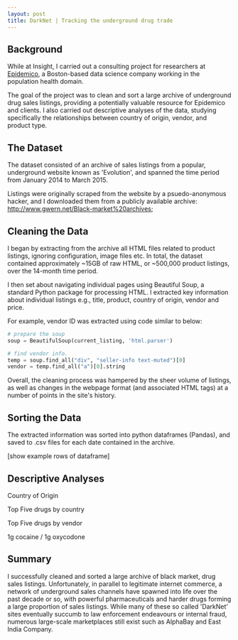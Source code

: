 ```yaml
---
layout: post
title: DarkNet | Tracking the underground drug trade
---
```


## Background

While at Insight, I carried out a consulting project for researchers at [Epidemico](http://www.epidemico.com), a Boston-based data science company working in the population health domain. 

The goal of the project was to clean and sort a large archive of underground drug sales listings, providing a potentially valuable resource for Epidemico and clients. I also carried out descriptive analyses of the data, studying specifically the relationships between country of origin, vendor, and product type.

## The Dataset

The dataset consisted of an archive of sales listings from a popular, underground website known as 'Evolution', and spanned the time period from January 2014 to March 2015. 

Listings were originally scraped from the website by a psuedo-anonymous hacker, and I downloaded them from a publicly available archive: <http://www.gwern.net/Black-market%20archives>; 

## Cleaning the Data

I began by extracting from the archive all HTML files related to product listings, ignoring configuration, image files etc. In total, the dataset contained approximately ~15GB of raw HTML, or ~500,000 product listings, over the 14-month time period.

I then set about navigating individual pages using Beautiful Soup, a standard Python package for processing HTML. I extracted key information about individual listings e.g., title, product, country of origin, vendor and price. 

For example, vendor ID was extracted using code similar to below:

```python
# prepare the soup
soup = BeautifulSoup(current_listing, 'html.parser')

# find vendor info.
temp = soup.find_all("div", "seller-info text-muted")[0]
vendor = temp.find_all("a")[0].string
```

Overall, the cleaning process was hampered by the sheer volume of listings, as well as changes in the webpage format (and associated HTML tags) at a number of points in the site's history.

## Sorting the Data

The extracted information was sorted into python dataframes (Pandas), and saved to .csv files for each date contained in the archive.

[show example rows of dataframe]

## Descriptive Analyses

Country of Origin

Top Five drugs by country

Top Five drugs by vendor

1g cocaine / 1g oxycodone

## Summary
I successfully cleaned and sorted a large archive of black market, drug sales listings.  Unfortunately, in parallel to legitimate internet commerce, a network of underground sales channels have spawned into life over the past decade or so, with powerful pharmaceuticals and harder drugs forming a large proportion of sales listings. While many of these so called 'DarkNet' sites eventually succumb to law enforcement endeavours or internal fraud, numerous large-scale marketplaces still exist such as AlphaBay and East India Company.
<!--more-->
